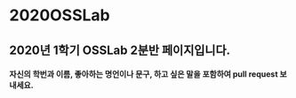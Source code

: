 # 2020OSSLab

## 2020년 1학기 OSSLab 2분반 페이지입니다.
#### 자신의 학번과 이름, 좋아하는 명언이나 문구, 하고 싶은 말을 포함하여 pull request 보내세요.
